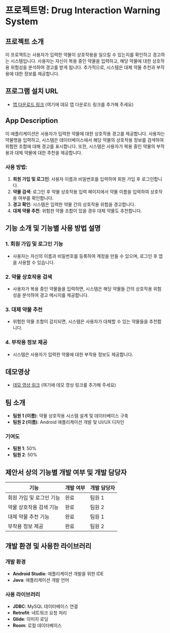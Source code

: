 # 프로젝트명: Drug Interaction Warning System

## 프로젝트 소개
이 프로젝트는 사용자가 입력한 약물이 상호작용을 일으킬 수 있는지를 확인하고 경고하는 시스템입니다. 사용자는 자신이 복용 중인 약물을 입력하고, 해당 약물에 대한 상호작용 위험성을 분석하여 경고를 받게 됩니다. 추가적으로, 시스템은 대체 약물 추천과 부작용에 대한 정보를 제공합니다.

## 프로그램 설치 URL
- [앱 다운로드 링크](#) (여기에 데모 앱 다운로드 링크를 추가해 주세요)

## App Description
이 애플리케이션은 사용자가 입력한 약물에 대한 상호작용 경고를 제공합니다. 사용자는 약물명을 입력하고, 시스템은 데이터베이스에서 해당 약물의 상호작용 정보를 검색하여 위험한 조합에 대해 경고를 표시합니다. 또한, 시스템은 사용자가 복용 중인 약물의 부작용과 대체 약물에 대한 추천을 제공합니다.

### 사용 방법:
1. **회원 가입 및 로그인**: 사용자 이름과 비밀번호를 입력하여 회원 가입 후 로그인합니다.
2. **약물 검색**: 로그인 후 약물 상호작용 입력 페이지에서 약물 이름을 입력하여 상호작용 여부를 확인합니다.
3. **경고 확인**: 시스템은 입력한 약물 간의 상호작용 위험을 경고합니다.
4. **대체 약물 추천**: 위험한 약물 조합이 있을 경우 대체 약물도 추천합니다.

## 기능 소개 및 기능별 사용 방법 설명

### 1. 회원 가입 및 로그인 기능
- 사용자는 자신의 이름과 비밀번호를 등록하여 계정을 만들 수 있으며, 로그인 후 앱을 사용할 수 있습니다.

### 2. 약물 상호작용 검색
- 사용자가 복용 중인 약물들을 입력하면, 시스템은 해당 약물들 간의 상호작용 위험성을 분석하여 경고 메시지를 제공합니다.

### 3. 대체 약물 추천
- 위험한 약물 조합이 감지되면, 시스템은 사용자가 대체할 수 있는 약물들을 추천합니다.

### 4. 부작용 정보 제공
- 시스템은 사용자가 입력한 약물에 대한 부작용 정보도 제공합니다.

## 데모영상
- [데모 영상 링크](#) (여기에 데모 영상 링크를 추가해 주세요)

## 팀 소개
- **팀원 1 (이름)**: 약물 상호작용 시스템 설계 및 데이터베이스 구축
- **팀원 2 (이름)**: Android 애플리케이션 개발 및 UI/UX 디자인

### 기여도
- **팀원 1**: 50%
- **팀원 2**: 50%

## 제안서 상의 기능별 개발 여부 및 개발 담당자
| 기능                  | 개발 여부   | 개발 담당자 |
|----------------------|------------|-------------|
| 회원 가입 및 로그인 기능 | 완료        | 팀원 1      |
| 약물 상호작용 검색 기능 | 완료        | 팀원 2      |
| 대체 약물 추천 기능    | 완료        | 팀원 1      |
| 부작용 정보 제공      | 완료        | 팀원 2      |

## 개발 환경 및 사용한 라이브러리

### 개발 환경
- **Android Studio**: 애플리케이션 개발을 위한 IDE
- **Java**: 애플리케이션 개발 언어

### 사용 라이브러리
- **JDBC**: MySQL 데이터베이스 연결
- **Retrofit**: 네트워크 요청 처리
- **Glide**: 이미지 로딩
- **Room**: 로컬 데이터베이스


